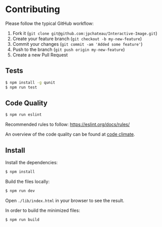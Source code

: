 # Contributing

Please follow the typical GitHub workflow:

1. Fork it (`git clone git@github.com:jpchateau/Interactive-Image.git`)
2. Create your feature branch (`git checkout -b my-new-feature`)
3. Commit your changes (`git commit -am 'Added some feature'`)
4. Push to the branch (`git push origin my-new-feature`)
5. Create a new Pull Request

## Tests

```sh
$ npm install -g qunit
$ npm run test
```

## Code Quality

```sh
$ npm run eslint
```

Recommended rules to follow: https://eslint.org/docs/rules/

An overview of the code quality can be found at [code climate](https://codeclimate.com/github/jpchateau/Interactive-Image).

## Install

Install the dependencies:

```sh
$ npm install
```

Build the files locally:

```sh
$ npm run dev
```

Open `./lib/index.html` in your browser to see the result.

In order to build the minimized files:

```sh
$ npm run build
```
